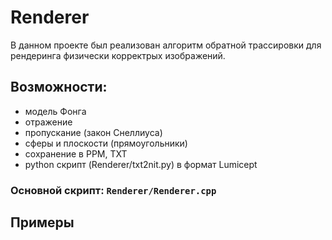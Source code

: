 # Renderer
В данном проекте был реализован алгоритм обратной трассировки для рендеринга физически корректрых изображений.

## Возможности:

* модель Фонга
* отражение
* пропускание (закон Снеллиуса)
* сферы и плоскости (прямоугольники)
* сохранение в PPM, TXT
* python скрипт (Renderer/txt2nit.py) в формат Lumicept

### Основной скрипт: ```Renderer/Renderer.cpp```

## Примеры

